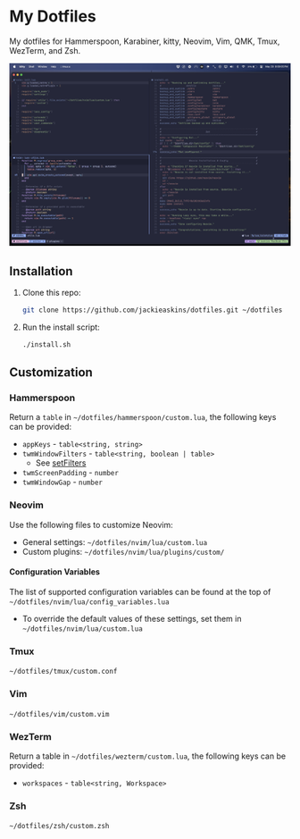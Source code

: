 # My Dotfiles

My dotfiles for Hammerspoon, Karabiner, kitty, Neovim, Vim, QMK, Tmux, WezTerm, and Zsh.

![Image showcasing current setup](https://github.com/jackieaskins/dotfiles/blob/media/setup.png?raw=true)

## Installation

1. Clone this repo:

    ```bash
    git clone https://github.com/jackieaskins/dotfiles.git ~/dotfiles
    ```

1. Run the install script:

    ```bash
    ./install.sh
    ```

## Customization
 
### Hammerspoon

Return a `table` in `~/dotfiles/hammerspoon/custom.lua`, the following keys can be provided:
- `appKeys` - `table<string, string>`
- `twmWindowFilters` - `table<string, boolean | table>`
    - See [setFilters](https://www.hammerspoon.org/docs/hs.window.filter.html#setFilters)
- `twmScreenPadding` - `number`
- `twmWindowGap` - `number`

### Neovim

Use the following files to customize Neovim:
- General settings: `~/dotfiles/nvim/lua/custom.lua`
- Custom plugins: `~/dotfiles/nvim/lua/plugins/custom/`

#### Configuration Variables

The list of supported configuration variables can be found at the top of `~/dotfiles/nvim/lua/config_variables.lua`
- To override the default values of these settings, set them in `~/dotfiles/nvim/lua/custom.lua`

### Tmux

`~/dotfiles/tmux/custom.conf`

### Vim

`~/dotfiles/vim/custom.vim`

### WezTerm

Return a table in  `~/dotfiles/wezterm/custom.lua`, the following keys can be provided:
- `workspaces` - `table<string, Workspace>`

### Zsh

`~/dotfiles/zsh/custom.zsh`
